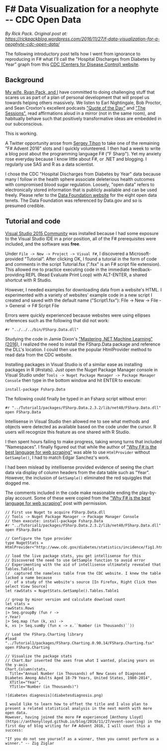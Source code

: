 ﻿# F# Data Visualization for a neophyte -- CDC  Open Data

*By Rick Pack. Original post at: https://rickpackblog.wordpress.com/2016/11/27/f-data-visualization-for-a-neophyte-cdc-open-data/*

The following introductory post tells how I went from ignorance to reproducing in F# what I'll call the "Hospital Discharges from Diabetes by Year"
graph from this [CDC (Centers for Disease Control) website](http://www.cdc.gov/diabetes/statistics/dmany/fig1.htm).

## Background

[My wife, Ryan Pack, and I](https://msrisingllc.com/) have committed to doing challenging stuff that scares us as part of a plan of personal development
that will propel us towards helping others massively. We listen to Earl Nightingale, Bob Proctor, and Sean Croxton's excellent podcasts ["Quote of the Day"](http://seancroxton.com/quoteoftheday/)
and ["The Sessions"](http://seancroxton.com/sessions/), read affirmations aloud in a mirror (not in the same room),
and habitually behave such that positively transformative ideas are embedded in our subconscious.

This is working.

A Twitter opportunity arose from [Sergey Tihon](https://twitter.com/sergey_tihon) to take one of the remaining "F# Advent 2016" slots and I quickly volunteered.
I then had a week to write a blog post about the programming language F# ("F Sharp"). Yet my anxiety rose everyday because I know little about F#, or .NET and blogging.
I regularly use SAS and R as a data scientist.

I chose the CDC "Hospital Discharges from Diabetes by Year" data because many I follow in the health sphere associate deleterious health outcomes with
compromised blood sugar regulation. Loosely, "open data" refers to electronically stored information that is publicly available and can be used freely.
Please refer to the [Data Foundation website](http://www.datafoundation.org/state-of-the-union-of-open-data-2016#what-is-open-data) for the eight open data tenets.
The Data Foundation was referenced by Data.gov and so is presumed credible.

## Tutorial and code

[Visual Studio 2015 Community](https://www.visualstudio.com/vs/community/) was installed because I had some exposure to the Visual Studio IDE in a prior position,
all of the F# prerequisites were included, and the software was **free**.

Under `File -> New -> Project -> Visual F#`, I discovered a Microsoft-provided "Tutorial". After clicking OK, I found a tutorial in the form of code and comments in the script Tutorial.fsx (".fsx" is an F# script file extension). This allowed me to practice executing code in the immediate feedback-providing REPL (Read Evaluate Print Loop) with ALT-ENTER, a shared shortcut with R Studio.

However, I needed examples for downloading data from a website's HTML. I experimented with a variety of websites' example code in a new script I created and saved with the default name ("Script1.fsx"):
File -> New -> File -> General -> F# Script File

Errors were quickly experienced because websites were using ellipses references such as the following that did not work:

```
#r "../../../bin/FSharp.Data.dll"
```

Studying the code in Jamie Dixon's ["Mastering .NET Machine Learning" (2016)](https://www.amazon.com/Mastering-Machine-Learning-Jamie-Dixon/dp/1785888404),
I realized the need to install the FSharp.Data package and reference the DLL's location. I could then use the popular HtmlProvider method to read data from the CDC website.

Installing packages in Visual Studio is of a similar ease as installing packages in R (#rstats). Just open the Nuget Package Manager console in Visual Studio under
`Tools -> Nuget Package Manager -> Package Manager Console`
then type in the bottom window and hit ENTER to execute:

```
install-package Fsharp.Data
```

The following could finally be typed in an Fsharp script without error:

```
#r "../Tutorial1/packages/FSharp.Data.2.3.2/lib/net40/FSharp.Data.dll"
open FSharp.Data
```

Intellisense in Visual Studio then allowed me to see what methods and objects were detected as available based on the code under the cursor.
R users will recognize this feature as one shared with R Studio.

I then spent hours failing to make progress, taking wrong turns that included "Namespaces". I finally figured out that while the author of
["Why F# is the best language for web scraping"](http://biarity.me/2016/11/23/Why-F-is-the-best-langauge-for-web-scraping/) was able to use `HtmlProvider` without `GetSample()`,
I had to match Edgar Sanchez's work.

I had been mislead by intellisense provided evidence of seeing the chart data via display of column headers from the data table such as "Year".
However, the inclusion of `GetSample()` eliminated the red squiggles that dogged me.

The comments included in the code make reasonable ending the play-by-play account.
Some of these were copied from the ["Why F# is the best language for web scraping"](http://biarity.me/2016/11/23/Why-F-is-the-best-langauge-for-web-scraping/) post with permission.

```
// First use Nuget to acquire FSharp.Data.dll
// Tools -> Nuget Package Manager -> Package Manager Console
// then execute: install-package Fsharp.Data
#r "../Tutorial1/packages/FSharp.Data.2.3.2/lib/net40/FSharp.Data.dll"
open FSharp.Data
 
// Configure the type provider
type NugetStats =
HtmlProvider<"http://www.cdc.gov/diabetes/statistics/incidence/fig1.htm">
 
// load the live package stats, you get intellisense for this
// Discovered the need to use GetSample function to avoid error
// Experimenting with the aid of intellisense ultimately revealed that Tables.Table1
//  captured the nameless table from the CDC website. I knew the table lacked a name because
//  of a study of the website's source [In Firefox, Right Click then select View Source]
let rawStats = NugetStats.GetSample().Tables.Table1
 
// group by minor version and calculate download count
let stats =
rawStats.Rows
|> Seq.groupBy (fun r ->
r.Year)
|> Seq.map (fun (k, xs) ->
k, xs |> Seq.sumBy (fun x -> x.``Number (in Thousands)``))
 
// Load the FSharp.Charting library
#load "../Tutorial1/packages/FSharp.Charting.0.90.14/FSharp.Charting.fsx"
open FSharp.Charting
 
// Visualize the package stats
// Chart.Bar inverted the axes from what I wanted, placing years on the y-axis
Chart.Column(stats,
  Title="Annual Number (in Thousands) of New Cases of Diagnosed Diabetes Among Adults Aged 18-79 Years, United States, 1980-2014",
  XTitle="Year",
  YTitle="Number (in Thousands)")

![diabetes diagnosis](diabetesdiagnosis.png)

I would like to learn how to offset the title and I also plan to present a related statistical analysis in the next month with more open data.
However, having joined the more F# experienced [Anthony Lloyd](https://anthonylloyd.github.io/blog/2016/11/27/event-sourcing) in the first day of blog writing for F# Advent 2016, I will count this a success:

"If you do not see yourself as a winner, then you cannot perform as a winner." -- Zig Ziglar